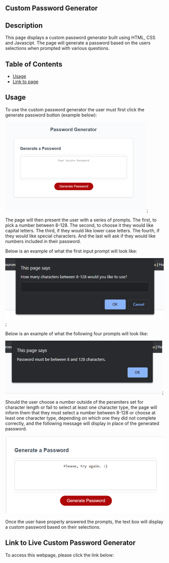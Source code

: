 ## Custom Password Generator

## Description

This page displays a custom password generator built using HTML, CSS and Javascipt. The page will generate a password based on the users selections when prompted with various questions.

## Table of Contents

- [Usage](#Usage)
- [Link to page](#Link)

## Usage

To use the custom password generator the user must first click the generate password button (example below):


![alt text](./assets/main-screen.png);

The page will then present the user with a series of prompts. The first, to pick a number between 8-128. The second, to choose it they would like capital letters. The third, if they would like lower case letters. The fourth, if they would like special characters. And the last will ask if they would like numbers included in their password. 

Below is an example of what the first input prompt will look like:

![alt text](./assets/first-prompt.png);

Below is an example of what the following four prompts will look like:

![alt](./assets/confirm-prompt.png);

Should the user choose a number outside of the peramiters set for character length or fail to select at least one character type, the page will inform them that they must select a number between 8-128 or choose at least one character type, depending on which one they did not complete correctly, and the following message will display in place of the generated password.

![alt](./assets/try-again.png)

Once the user have properly answered the prompts, the text box will display a custom password based on their selections.


## Link to Live Custom Password Generator

To access this webpage, please click the link below:


